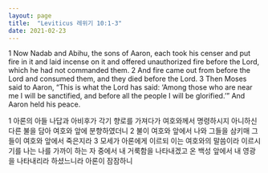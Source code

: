 ```yaml
---
layout: page
title:  "Leviticus 레위기 10:1-3"
date: 2021-02-23
---
```

1 Now Nadab and Abihu, the sons of Aaron, each took his censer and put fire in it and laid incense on it and offered unauthorized fire before the Lord, which he had not commanded them.
2 And fire came out from before the Lord and consumed them, and they died before the Lord.
3 Then Moses said to Aaron, “This is what the Lord has said: ‘Among those who are near me I will be sanctified, and before all the people I will be glorified.’” And Aaron held his peace.

1 아론의 아들 나답과 아비후가 각기 향로를 가져다가 여호와께서 명령하시지 아니하신 다른 불을 담아 여호와 앞에 분향하였더니
2 불이 여호와 앞에서 나와 그들을 삼키매 그들이 여호와 앞에서 죽은지라
3 모세가 아론에게 이르되 이는 여호와의 말씀이라 이르시기를 나는 나를 가까이 하는 자 중에서 내 거룩함을 나타내겠고 온 백성 앞에서 내 영광을 나타내리라 하셨느니라 아론이 잠잠하니
